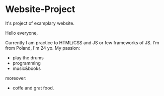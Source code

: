 # Website-Project
It's project of examplary website.

Hello everyone, 

Currently I am practice to HTML/CSS and JS or few frameworks of JS. 
I'm from Poland, I'm 24 yo. 
My passion:
- play the drums
- programming
- music&books

moreover:
- coffe and grat food. 
